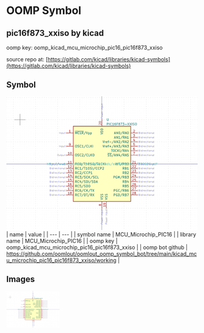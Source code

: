 # OOMP Symbol  
## pic16f873_xxiso  by kicad  
  
oomp key: oomp_kicad_mcu_microchip_pic16_pic16f873_xxiso  
  
source repo at: [https://gitlab.com/kicad/libraries/kicad-symbols](https://gitlab.com/kicad/libraries/kicad-symbols)  
## Symbol  
  
[![working.png](working_600.png)](working.png)  
| name | value | 
| --- | --- | 
| symbol name | MCU_Microchip_PIC16 | 
| library name | MCU_Microchip_PIC16 | 
| oomp key | oomp_kicad_mcu_microchip_pic16_pic16f873_xxiso | 
| oomp bot github | https://github.com/oomlout/oomlout_oomp_symbol_bot/tree/main/kicad_mcu_microchip_pic16_pic16f873_xxiso/working | 
## Images  
  
[![working.png](working_140.png)](working.png)  
